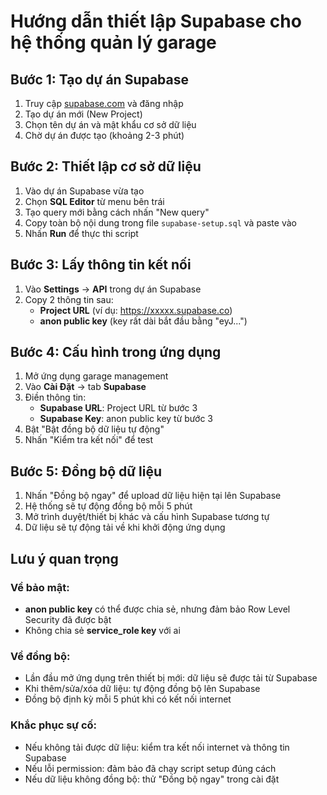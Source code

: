 # Hướng dẫn thiết lập Supabase cho hệ thống quản lý garage

## Bước 1: Tạo dự án Supabase

1. Truy cập [supabase.com](https://supabase.com) và đăng nhập
2. Tạo dự án mới (New Project)
3. Chọn tên dự án và mật khẩu cơ sở dữ liệu
4. Chờ dự án được tạo (khoảng 2-3 phút)

## Bước 2: Thiết lập cơ sở dữ liệu

1. Vào dự án Supabase vừa tạo
2. Chọn **SQL Editor** từ menu bên trái
3. Tạo query mới bằng cách nhấn "New query"
4. Copy toàn bộ nội dung trong file `supabase-setup.sql` và paste vào
5. Nhấn **Run** để thực thi script

## Bước 3: Lấy thông tin kết nối

1. Vào **Settings** → **API** trong dự án Supabase
2. Copy 2 thông tin sau:
   - **Project URL** (ví dụ: https://xxxxx.supabase.co)
   - **anon public key** (key rất dài bắt đầu bằng "eyJ...")

## Bước 4: Cấu hình trong ứng dụng

1. Mở ứng dụng garage management
2. Vào **Cài Đặt** → tab **Supabase**
3. Điền thông tin:
   - **Supabase URL**: Project URL từ bước 3
   - **Supabase Key**: anon public key từ bước 3
4. Bật "Bật đồng bộ dữ liệu tự động"
5. Nhấn "Kiểm tra kết nối" để test

## Bước 5: Đồng bộ dữ liệu

1. Nhấn "Đồng bộ ngay" để upload dữ liệu hiện tại lên Supabase
2. Hệ thống sẽ tự động đồng bộ mỗi 5 phút
3. Mở trình duyệt/thiết bị khác và cấu hình Supabase tương tự
4. Dữ liệu sẽ tự động tải về khi khởi động ứng dụng

## Lưu ý quan trọng

### Về bảo mật:
- **anon public key** có thể được chia sẻ, nhưng đảm bảo Row Level Security đã được bật
- Không chia sẻ **service_role key** với ai

### Về đồng bộ:
- Lần đầu mở ứng dụng trên thiết bị mới: dữ liệu sẽ được tải từ Supabase
- Khi thêm/sửa/xóa dữ liệu: tự động đồng bộ lên Supabase
- Đồng bộ định kỳ mỗi 5 phút khi có kết nối internet

### Khắc phục sự cố:
- Nếu không tải được dữ liệu: kiểm tra kết nối internet và thông tin Supabase
- Nếu lỗi permission: đảm bảo đã chạy script setup đúng cách
- Nếu dữ liệu không đồng bộ: thử "Đồng bộ ngay" trong cài đặt